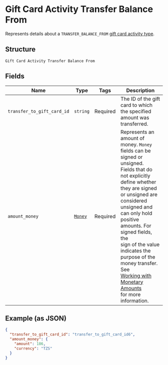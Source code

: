 
# Gift Card Activity Transfer Balance From

Represents details about a `TRANSFER_BALANCE_FROM` [gift card activity type](../../doc/models/gift-card-activity-type.md).

## Structure

`Gift Card Activity Transfer Balance From`

## Fields

| Name | Type | Tags | Description |
|  --- | --- | --- | --- |
| `transfer_to_gift_card_id` | `string` | Required | The ID of the gift card to which the specified amount was transferred. |
| `amount_money` | [`Money`](../../doc/models/money.md) | Required | Represents an amount of money. `Money` fields can be signed or unsigned.<br>Fields that do not explicitly define whether they are signed or unsigned are<br>considered unsigned and can only hold positive amounts. For signed fields, the<br>sign of the value indicates the purpose of the money transfer. See<br>[Working with Monetary Amounts](https://developer.squareup.com/docs/build-basics/working-with-monetary-amounts)<br>for more information. |

## Example (as JSON)

```json
{
  "transfer_to_gift_card_id": "transfer_to_gift_card_id6",
  "amount_money": {
    "amount": 186,
    "currency": "TZS"
  }
}
```

